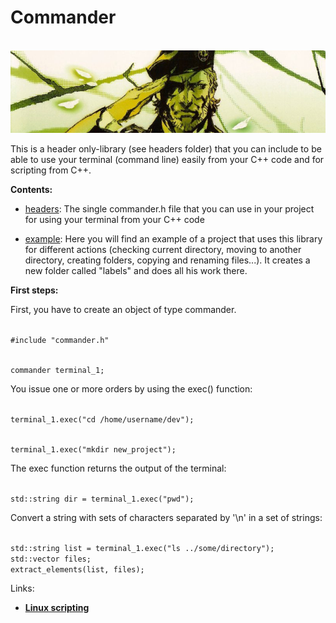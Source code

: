 # Commander

<br>![Commander](https://raw.githubusercontent.com/AnselmoGPP/Commander/master/example/command.png)

This is a header only-library (see headers folder) that you can include to be able to use your terminal (command line) easily from your C++ code and for scripting from C++.

<b>Contents:</b>

- <ins>headers</ins>: The single commander.h file that you can use in your project for using your terminal from your C++ code

- <ins>example</ins>: Here you will find an example of a project that uses this library for different actions (checking current directory, moving to another directory, creating folders, copying and renaming files...). It creates a new folder called "labels" and does all his work there.

<b>First steps:</b>

First, you have to create an object of type commander. 

<code>
#include "commander.h"

commander terminal_1;
</code>


You issue one or more orders by using the exec() function:

<code>
terminal_1.exec("cd /home/username/dev");

terminal_1.exec("mkdir new_project");
</code>


The exec function returns the output of the terminal:

<code>
std::string dir = terminal_1.exec("pwd");
</code>


Convert a string with sets of characters separated by '\n' in a set of strings:

<code>
std::string list = terminal_1.exec("ls ../some/directory");
std::vector<std::string> files;
extract_elements(list, files);
</code>


<bold>Links:</bold>

- [**Linux scripting**](https://sciencesoftcode.wordpress.com/2019/10/27/linux-scripting/)
